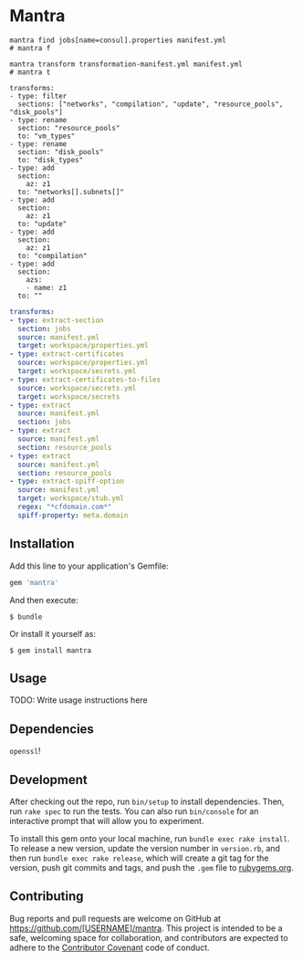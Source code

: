 # Mantra

```
mantra find jobs[name=consul].properties manifest.yml
# mantra f
```

```
mantra transform transformation-manifest.yml manifest.yml
# mantra t
```

```
transforms:
- type: filter
  sections: ["networks", "compilation", "update", "resource_pools", "disk_pools"]
- type: rename
  section: "resource_pools"
  to: "vm_types"
- type: rename
  section: "disk_pools"
  to: "disk_types"
- type: add
  section:
    az: z1
  to: "networks[].subnets[]"
- type: add
  section:
    az: z1
  to: "update"
- type: add
  section:
    az: z1
  to: "compilation"
- type: add
  section:
    azs:
    - name: z1
  to: ""
```


```yaml
transforms:
- type: extract-section
  section: jobs
  source: manifest.yml
  target: workspace/properties.yml  
- type: extract-certificates
  source: workspace/properties.yml
  target: workspace/secrets.yml
- type: extract-certificates-to-files
  source: workspace/secrets.yml
  target: workspace/secrets
- type: extract
  source: manifest.yml
  section: jobs
- type: extract
  source: manifest.yml
  section: resource_pools
- type: extract
  source: manifest.yml
  section: resource_pools
- type: extract-spiff-option
  source: manifest.yml
  target: workspace/stub.yml
  regex: "*cfdomain.com*"
  spiff-property: meta.domain
```


## Installation

Add this line to your application's Gemfile:

```ruby
gem 'mantra'
```

And then execute:

    $ bundle

Or install it yourself as:

    $ gem install mantra

## Usage

TODO: Write usage instructions here

## Dependencies

`openssl`!

## Development

After checking out the repo, run `bin/setup` to install dependencies. Then, run `rake spec` to run the tests. You can also run `bin/console` for an interactive prompt that will allow you to experiment.

To install this gem onto your local machine, run `bundle exec rake install`. To release a new version, update the version number in `version.rb`, and then run `bundle exec rake release`, which will create a git tag for the version, push git commits and tags, and push the `.gem` file to [rubygems.org](https://rubygems.org).

## Contributing

Bug reports and pull requests are welcome on GitHub at https://github.com/[USERNAME]/mantra. This project is intended to be a safe, welcoming space for collaboration, and contributors are expected to adhere to the [Contributor Covenant](http://contributor-covenant.org) code of conduct.

